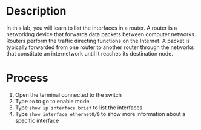# Description
In this lab, you will learn to list the interfaces in a router. A router is a networking device that forwards data packets between computer networks. Routers perform the traffic directing functions on the Internet. A packet is typically forwarded from one router to another router through the networks that constitute an internetwork until it reaches its destination node.

# Process
1. Open the terminal connected to the switch
2. Type `en` to go to enable mode
3. Type `show ip interface brief` to list the interfaces
4. Type `show interface ethernet0/0` to show more information about a specific interface